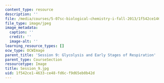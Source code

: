 ```yaml
---
content_type: resource
description: ''
file: /media/courses/5-07sc-biological-chemistry-i-fall-2013/1f542ce14633ce48fd6cf9d65eb0b42d_Session_9.jpg
file_type: image/jpeg
image_metadata:
  caption: ''
  credit: ''
  image-alt: ''
learning_resource_types: []
ocw_type: OCWImage
parent_title: 'Session 9: Glycolysis and Early Stages of Respiration'
parent_type: CourseSection
resourcetype: Image
title: Session_9.jpg
uid: 1f542ce1-4633-ce48-fd6c-f9d65eb0b42d
---
```

